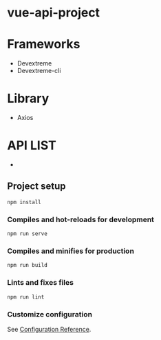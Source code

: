 # vue-api-project
# Frameworks
  - Devextreme
  - Devextreme-cli
# Library
  - Axios
# API LIST
  -
## Project setup
```
npm install
```

### Compiles and hot-reloads for development
```
npm run serve
```

### Compiles and minifies for production
```
npm run build
```

### Lints and fixes files
```
npm run lint
```

### Customize configuration
See [Configuration Reference](https://cli.vuejs.org/config/).
